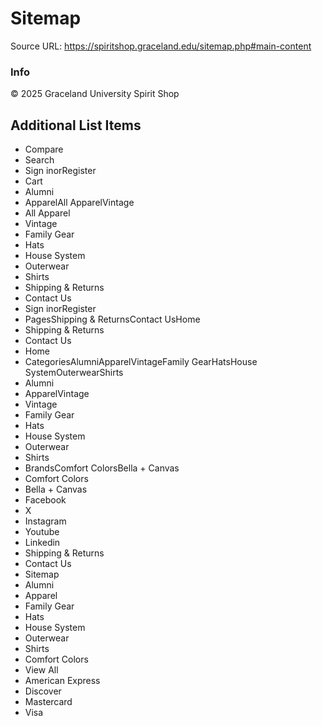 # Sitemap

Source URL: https://spiritshop.graceland.edu/sitemap.php#main-content

### Info

© 2025 Graceland University Spirit Shop


## Additional List Items

- Compare
- Search
- Sign inorRegister
- Cart
- Alumni
- ApparelAll ApparelVintage
- All Apparel
- Vintage
- Family Gear
- Hats
- House System
- Outerwear
- Shirts
- Shipping & Returns
- Contact Us
- Sign inorRegister
- PagesShipping & ReturnsContact UsHome
- Shipping & Returns
- Contact Us
- Home
- CategoriesAlumniApparelVintageFamily GearHatsHouse SystemOuterwearShirts
- Alumni
- ApparelVintage
- Vintage
- Family Gear
- Hats
- House System
- Outerwear
- Shirts
- BrandsComfort ColorsBella + Canvas
- Comfort Colors
- Bella + Canvas
- Facebook
- X
- Instagram
- Youtube
- Linkedin
- Shipping & Returns
- Contact Us
- Sitemap
- Alumni
- Apparel
- Family Gear
- Hats
- House System
- Outerwear
- Shirts
- Comfort Colors
- View All
- American Express
- Discover
- Mastercard
- Visa
